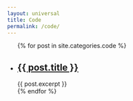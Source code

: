 ```yaml
---
layout: universal
title: Code
permalink: /code/
---
```

<ul>
  {% for post in site.categories.code %}
    <li>
      <h2><a href="{{ post.url }}">{{ post.title }}</a></h2>
      {{ post.excerpt }}
    </li>
  {% endfor %}
</ul>